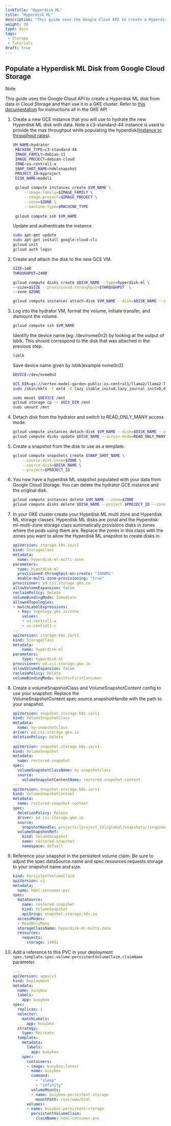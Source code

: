 ```yaml
---
linkTitle: "Hyperdisk ML"
title: "Hyperdisk ML"
description: "This guide uses the Google Cloud API to create a Hyperdisk ML disk from data in Cloud Storage and then use it in a GKE cluster."
weight: 30
type: docs
tags:
 - Storage
 - Tutorials
draft: true
---
```

## Populate a Hyperdisk ML Disk from Google Cloud Storage

> [!NOTE]
> This guide uses the Google Cloud API to create a Hyperdisk ML disk from data in Cloud Storage and then use it in a GKE cluster. Refer to [this documentation](https://cloud.google.com/kubernetes-engine/docs/how-to/persistent-volumes/hyperdisk-ml) for instructions all in the GKE API

1. Create a new GCE instance that you will use to hydrate the new Hyperdisk ML disk with data. Note a c3-standard-44 instance is used to provide the max throughput while populating the hyperdisk([Instance to throughput rates](https://cloud.google.com/compute/docs/disks/hyperdisks#performance_limits_for_other_vms)).

	```sh
	VM_NAME=hydrator
	 MACHINE_TYPE=c3-standard-44
	 IMAGE_FAMILY=debian-11
	 IMAGE_PROJECT=debian-cloud
	 ZONE=us-central1-a
	 SNAP_SHOT_NAME=hdmlsnapshot
	 PROJECT_ID=myproject
	 DISK_NAME=model1
	 
	 gcloud compute instances create $VM_NAME \
	     --image-family=$IMAGE_FAMILY \
	     --image-project=$IMAGE_PROJECT \
	     --zone=$ZONE \
	     --machine-type=$MACHINE_TYPE
	 
	 gcloud compute ssh $VM_NAME
	```

	Update and authenticate the instance

	```sh
	sudo apt-get update
	sudo apt-get install google-cloud-cli
	gcloud init
	gcloud auth login
	```

2. Create and attach the disk to the new GCE VM.

	```sh
	SIZE=140
	THROUGHPUT=2400

	gcloud compute disks create $DISK_NAME --type=hyperdisk-ml \
	--size=$SIZE --provisioned-throughput=$THROUGHPUT  \
	--zone $ZONE

	gcloud compute instances attach-disk $VM_NAME --disk=$DISK_NAME --zone=$ZONE 
	```

3. Log into the hydrator VM, format the volume, initiate transfer, and dismount the volume.

	```sh
	gcloud compute ssh $VM_NAME
	```

	Identify the device name (eg: /dev/nvme0n2) by looking at the output of lsblk. This should correspond to the disk that was attached in the previous step. 

	```sh 
	lsblk
	```

	Save device name given by lsblk(example nvme0n2)
	```sh
	DEVICE=/dev/nvme0n2
	```

	```sh
	GCS_DIR=gs://vertex-model-garden-public-us-central1/llama2/llama2-70b-hf 
	sudo /sbin/mkfs -t ext4 -E lazy_itable_init=0,lazy_journal_init=0,discard $DEVICE

	sudo mount $DEVICE /mnt
	gcloud storage cp -r $GCS_DIR /mnt
	sudo umount /mnt
	```

4. Detach disk from the hydrator and switch to READ_ONLY_MANY access mode.
	```sh
	gcloud compute instances detach-disk $VM_NAME --disk=$DISK_NAME --zone=$ZONE
	gcloud compute disks update $DISK_NAME --access-mode=READ_ONLY_MANY  --zone=$ZONE
	```

5. Create a snapshot from the disk to use as a template.

	```sh
	gcloud compute snapshots create $SNAP_SHOT_NAME \
	    --source-disk-zone=$ZONE \
	    --source-disk=$DISK_NAME \
	    --project=$PROJECT_ID
	```

6. You now have a hyperdisk ML snapshot populated with your data from Google Cloud Storage. You can delete the hydrator GCE instance and the original disk.

	```sh
	gcloud compute instances delete $VM_NAME --zone=$ZONE
	gcloud compute disks delete $DISK_NAME --project $PROJECT_ID --zone $ZONE
	```

7. In your GKE cluster create your Hypedisk ML multi zone and Hyperdisk ML storage classes. Hyperdisk ML disks are zonal and the Hyperdisk-ml-multi-zone storage class automatically provisions disks in zones where the pods using them are. 
Replace the zones in this class with the zones you want to allow the Hyperdisk ML snapshot to create disks in. 

	```yaml
	apiVersion: storage.k8s.io/v1
	kind: StorageClass
	metadata:
	  name: hyperdisk-ml-multi-zone
	parameters:
	  type: hyperdisk-ml
	  provisioned-throughput-on-create: "2400Mi"
	  enable-multi-zone-provisioning: "true"
	provisioner: pd.csi.storage.gke.io
	allowVolumeExpansion: false
	reclaimPolicy: Delete
	volumeBindingMode: Immediate
	allowedTopologies:
	- matchLabelExpressions:
	  - key: topology.gke.io/zone
	    values:
	    - us-central1-a
	    - us-central1-c
	--- 
	apiVersion: storage.k8s.io/v1
	kind: StorageClass
	metadata:
	    name: hyperdisk-ml
	parameters:
	    type: hyperdisk-ml
	provisioner: pd.csi.storage.gke.io
	allowVolumeExpansion: false
	reclaimPolicy: Delete
	volumeBindingMode: WaitForFirstConsumer
	```

7. Create a volumeSnapshotClass and VolumeSnapshotContent config to use your snapshot. Replace the VolumeSnapshotContent.spec.source.snapshotHandle with the path to your snapshot. 

	```yaml
	apiVersion: snapshot.storage.k8s.io/v1
	kind: VolumeSnapshotClass
	metadata:
	  name: my-snapshotclass
	driver: pd.csi.storage.gke.io
	deletionPolicy: Delete
	---
	apiVersion: snapshot.storage.k8s.io/v1
	kind: VolumeSnapshot
	metadata:
	  name: restored-snapshot
	spec:
	  volumeSnapshotClassName: my-snapshotclass
	  source:
	    volumeSnapshotContentName: restored-snapshot-content
	---
	apiVersion: snapshot.storage.k8s.io/v1
	kind: VolumeSnapshotContent
	metadata:
	  name: restored-snapshot-content
	spec:
	  deletionPolicy: Retain
	  driver: pd.csi.storage.gke.io
	  source:
	    snapshotHandle: projects/[project_ID]/global/snapshots/[snapshotname]
	  volumeSnapshotRef:
	    kind: VolumeSnapshot
	    name: restored-snapshot
	    namespace: default

	```

8. Reference your snapshot in the persistent volume claim. Be sure to adjust the spec.dataSource.name and spec.resources.requests.storage to your snapshot name and size.

	```yaml
	kind: PersistentVolumeClaim
	apiVersion: v1
	metadata:
	  name: hdml-consumer-pvc
	spec:
	  dataSource:
	    name: restored-snapshot
	    kind: VolumeSnapshot
	    apiGroup: snapshot.storage.k8s.io
	  accessModes:
	  - ReadOnlyMany
	  storageClassName: hyperdisk-ml-multi-zone
	  resources:
	    requests:
	      storage: 140Gi
	```

8. Add a reference to this PVC in your deployment `spec.template.spec.volume.persistentVolumeClaim.claimName` parameter. 

	```yaml
	---
	apiVersion: apps/v1
	kind: Deployment
	metadata:
	  name: busybox
	  labels:
	    app: busybox
	spec:
	  replicas: 1
	  selector:
	    matchLabels:
	      app: busybox
	  strategy:
	    type: Recreate
	  template:
	    metadata:
	      labels:
	        app: busybox
	    spec:
	      containers:
	      - image: busybox:latest
	        name: busybox
	        command:
	          - "sleep"
	          - "infinity"
	        volumeMounts:
	        - name: busybox-persistent-storage
	          mountPath: /var/www/html
	      volumes:
	      - name: busybox-persistent-storage
	        persistentVolumeClaim:
	          claimName: hdml-consumer-pvc
	```
